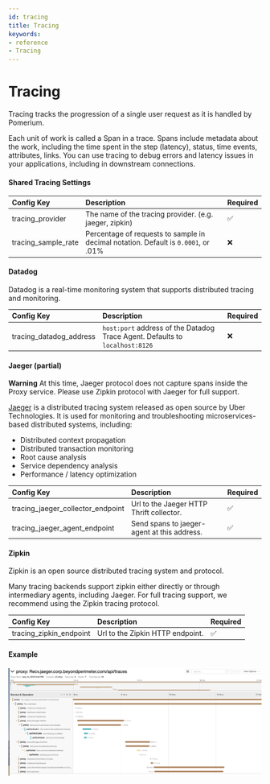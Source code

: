 ```yaml
---
id: tracing
title: Tracing
keywords:
- reference
- Tracing
---
```



# Tracing
Tracing tracks the progression of a single user request as it is handled by Pomerium.

Each unit of work is called a Span in a trace. Spans include metadata about the work, including the time spent in the step (latency), status, time events, attributes, links. You can use tracing to debug errors and latency issues in your applications, including in downstream connections.

#### Shared Tracing Settings

| Config Key          | Description                                                                        | Required |
|:--------------------|:-----------------------------------------------------------------------------------|----------|
| tracing_provider    | The name of the tracing provider. (e.g. jaeger, zipkin)                            | ✅        |
| tracing_sample_rate | Percentage of requests to sample in decimal notation. Default is `0.0001`, or .01% | ❌        |

#### Datadog

Datadog is a real-time monitoring system that supports distributed tracing and monitoring.

| Config Key              | Description                                                                  | Required |
|:------------------------|:-----------------------------------------------------------------------------|----------|
| tracing_datadog_address | `host:port` address of the Datadog Trace Agent. Defaults to `localhost:8126` | ❌        |

#### Jaeger (partial)

**Warning** At this time, Jaeger protocol does not capture spans inside the Proxy service. Please use Zipkin protocol with Jaeger for full support.

[Jaeger](https://www.jaegertracing.io/) is a distributed tracing system released as open source by Uber Technologies. It is used for monitoring and troubleshooting microservices-based distributed systems, including:

- Distributed context propagation
- Distributed transaction monitoring
- Root cause analysis
- Service dependency analysis
- Performance / latency optimization

| Config Key                        | Description                                 | Required |
|:----------------------------------|:--------------------------------------------|----------|
| tracing_jaeger_collector_endpoint | Url to the Jaeger HTTP Thrift collector.    | ✅        |
| tracing_jaeger_agent_endpoint     | Send spans to jaeger-agent at this address. | ✅        |

#### Zipkin

Zipkin is an open source distributed tracing system and protocol.

Many tracing backends support zipkin either directly or through intermediary agents, including Jaeger. For full tracing support, we recommend using the Zipkin tracing protocol.

| Config Key              | Description                      | Required |
|:------------------------|:---------------------------------|----------|
| tracing_zipkin_endpoint | Url to the Zipkin HTTP endpoint. | ✅        |

#### Example

![jaeger example trace](img/jaeger.png)

